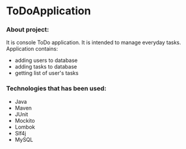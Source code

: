 # ToDoApplication

### About project:

It is console ToDo application. It is intended to manage everyday tasks.
Application contains:
- adding users to database
- adding tasks to database
- getting list of user's tasks

### Technologies that has been used:
- Java
- Maven
- JUnit
- Mockito
- Lombok
- Slf4j
- MySQL
